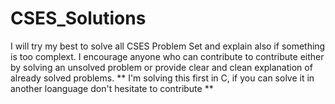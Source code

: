 # CSES_Solutions
I will try my best to solve all CSES Problem Set and explain also if something is too complext.
I encourage anyone who can contribute to contribute either by solving an unsolved problem or provide clear and clean explanation of already solved problems.
** I'm solving this first in C, if you can solve it in another loanguage don't hesitate to contribute ** 
